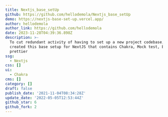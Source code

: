 ```yaml
---
title: Nextjs_base_setUp
github: https://github.com/hellodemola/Nextjs_base_setUp
demo: https://nextjs-base-set-up.vercel.app/
author: hellodemola
author_link: https://github.com/hellodemola
date: 2023-11-28T04:39:36.898Z
description: >-
  To cut redundant activity of having to set up a new project codebase, I
  created this base setup for NextJS that contains Chakra, Mock test, ESLint and
  prettier
ssg:
  - Nextjs
css: []
ui:
  - Chakra
cms: []
category: []
draft: false
publish_date: '2021-11-04T08:34:28Z'
update_date: '2022-05-05T12:53:44Z'
github_star: 6
github_fork: 2
---
```

